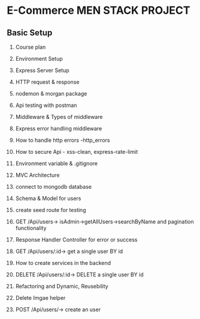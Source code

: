 # E-Commerce MEN STACK PROJECT

## Basic Setup

1. Course plan

2. Environment Setup

3. Express Server Setup
4. HTTP request & response
5. nodemon & morgan package
6. Api testing with postman
7. Middleware & Types of middleware
8. Express error handling middleware
9. How to handle http errors -http_errors
10. How to secure Api - xss-clean, express-rate-limit
11. Environment variable & .gitignore
12. MVC Architecture
13. connect to mongodb database
14. Schema & Model for users
15. create seed route for testing
16. GET /Api/users-> isAdmin->getAllUsers->searchByName and pagination functionality
17. Response Handler Controller for error or success
18. GET /Api/users/:id-> get a single user BY id
19. How to create services in the backend
20. DELETE /Api/users/:id-> DELETE a single user BY id
21. Refactoring and Dynamic, Reusebility
22. Delete Imgae helper
23. POST /Api/users/-> create an user
